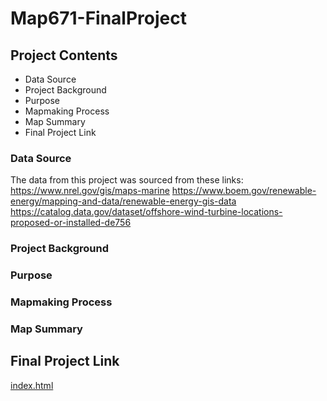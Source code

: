 # Map671-FinalProject

## Project Contents

- Data Source
- Project Background
- Purpose
- Mapmaking Process
- Map Summary
- Final Project Link

### Data Source  

The data from this project was sourced from these links: 
https://www.nrel.gov/gis/maps-marine 
https://www.boem.gov/renewable-energy/mapping-and-data/renewable-energy-gis-data 
https://catalog.data.gov/dataset/offshore-wind-turbine-locations-proposed-or-installed-de756 
### Project Background 
### Purpose 
### Mapmaking Process
### Map Summary 
## Final Project Link
[index.html](index.html) 